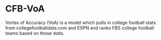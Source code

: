 # CFB-VoA
Vortex of Accuracy (VoA) is a model which pulls in college football stats from collegefootballdata.com and ESPN and ranks FBS college football teams based on those stats.
